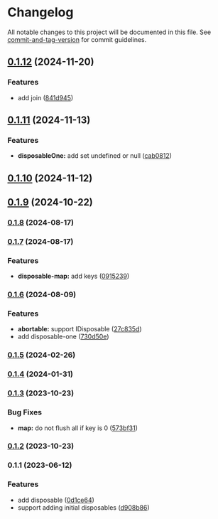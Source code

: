 # Changelog

All notable changes to this project will be documented in this file. See [commit-and-tag-version](https://github.com/absolute-version/commit-and-tag-version) for commit guidelines.

## [0.1.12](https://github.com/wopjs/disposable/compare/v0.1.11...v0.1.12) (2024-11-20)


### Features

* add join ([841d945](https://github.com/wopjs/disposable/commit/841d945ef89b4633658f39bc23e378cbd0ae1891))

## [0.1.11](https://github.com/wopjs/disposable/compare/v0.1.10...v0.1.11) (2024-11-13)


### Features

* **disposableOne:** add set undefined or null ([cab0812](https://github.com/wopjs/disposable/commit/cab08124db2c346ed018570ee5d68e4da19416f0))

## [0.1.10](https://github.com/wopjs/disposable/compare/v0.1.9...v0.1.10) (2024-11-12)

## [0.1.9](https://github.com/wopjs/disposable/compare/v0.1.8...v0.1.9) (2024-10-22)

### [0.1.8](https://github.com/wopjs/disposable/compare/v0.1.7...v0.1.8) (2024-08-17)

### [0.1.7](https://github.com/wopjs/disposable/compare/v0.1.6...v0.1.7) (2024-08-17)


### Features

* **disposable-map:** add keys ([0915239](https://github.com/wopjs/disposable/commit/0915239ce016b789c256cc563477b219df0353a6))

### [0.1.6](https://github.com/wopjs/disposable/compare/v0.1.5...v0.1.6) (2024-08-09)


### Features

* **abortable:** support IDisposable ([27c835d](https://github.com/wopjs/disposable/commit/27c835dcab075a4dabc17b4301792ba44f9dd500))
* add disposable-one ([730d50e](https://github.com/wopjs/disposable/commit/730d50e68c075ed8215250560d4759f570ba29be))

### [0.1.5](https://github.com/wopjs/disposable/compare/v0.1.4...v0.1.5) (2024-02-26)

### [0.1.4](https://github.com/wopjs/disposable/compare/v0.1.3...v0.1.4) (2024-01-31)

### [0.1.3](https://github.com/wopjs/disposable/compare/v0.1.2...v0.1.3) (2023-10-23)


### Bug Fixes

* **map:** do not flush all if key is 0 ([573bf31](https://github.com/wopjs/disposable/commit/573bf31fe8ad7d52bdef3f850f7d845336443a3c))

### [0.1.2](https://github.com/wopjs/disposable/compare/v0.1.1...v0.1.2) (2023-10-23)

### 0.1.1 (2023-06-12)


### Features

* add disposable ([0d1ce64](https://github.com/wopjs/disposable/commit/0d1ce641c9e2fd9d5794f8650325aa2109dc96ee))
* support adding initial disposables ([d908b86](https://github.com/wopjs/disposable/commit/d908b86c22a5f1c246f6f57e3388b1cdf7618498))
